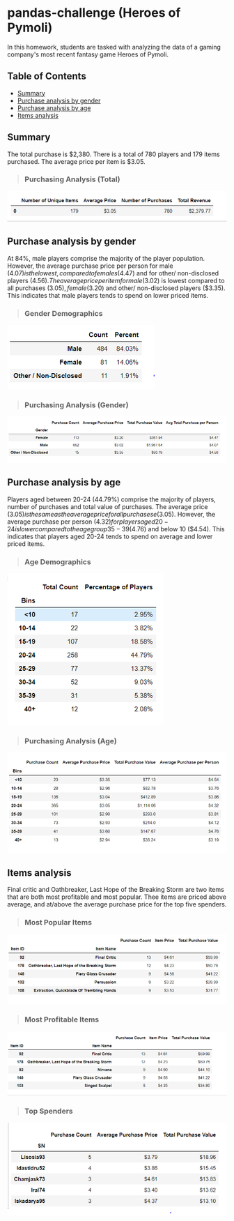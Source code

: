 # pandas-challenge (Heroes of Pymoli)
In this homework, students are tasked with analyzing the data of a gaming company's most recent fantasy game Heroes of Pymoli.

## Table of Contents ##
* [Summary](https://github.com/adriana-icasiano/pandas-challenge#Summary)
* [Purchase analysis by gender](https://github.com/adriana-icasiano/pandas-challenge#Purchase-analysis-by-gender)
* [Purchase analysis by age](https://github.com/adriana-icasiano/pandas-challenge#Purchase-analysis-by-age)
* [Items analysis](https://github.com/adriana-icasiano/pandas-challenge#Items-analysis)

## Summary
The total purchase is $2,380. There is a total of 780 players and 179 items purchased. The average price per item is $3.05.

>### Purchasing Analysis (Total)
![](https://github.com/adriana-icasiano/pandas-challenge/blob/709c1a555e380915c3db04b549d5c41104969134/Images/Purchasing%20Analysis%20(Total).PNG)


## Purchase analysis by gender
At 84%, male players comprise the majority of the player population. However, the average purchase price per person for male ($4.07) is the lowest, compared to females ($4.47) and for other/ non-disclosed players ($4.56). The average price per item for male ($3.02) is lowest compared to all purchases ($3.05), female ($3.20) and other/ non-disclosed players ($3.35). This indicates that male players tends to spend on lower priced items.

>### Gender Demographics
![](https://github.com/adriana-icasiano/pandas-challenge/blob/709c1a555e380915c3db04b549d5c41104969134/Images/Gender%20demographics.PNG)
>### Purchasing Analysis (Gender)
![](https://github.com/adriana-icasiano/pandas-challenge/blob/709c1a555e380915c3db04b549d5c41104969134/Images/Purchasing%20Analysis%20(Gender).PNG)


## Purchase analysis by age
Players aged between 20-24 (44.79%) comprise the majority of players, number of purchases and total value of purchases. The average price ($3.05) is the same as the average price for all purchasese ($3.05). However, the average purchase per person ($4.32) for players aged 20-24 is lower compared to the age group 35-39 ($4.76) and below 10 ($4.54).  This indicates that players aged 20-24 tends to spend on average and lower priced items.

>### Age Demographics
![](https://github.com/adriana-icasiano/pandas-challenge/blob/709c1a555e380915c3db04b549d5c41104969134/Images/Age%20Demographics.PNG)
>### Purchasing Analysis (Age)
![](https://github.com/adriana-icasiano/pandas-challenge/blob/709c1a555e380915c3db04b549d5c41104969134/Images/Purchasing%20Analysis%20(Age).PNG)


## Items analysis
Final critic and Oathbreaker, Last Hope of the Breaking Storm are two items that are both most profitable and most popular. Thee items are priced above average, and at/above the average purchase price for the top five spenders.

>### Most Popular Items
![](https://github.com/adriana-icasiano/pandas-challenge/blob/709c1a555e380915c3db04b549d5c41104969134/Images/Most%20Popular%20Item.PNG)
>### Most Profitable Items
![](https://github.com/adriana-icasiano/pandas-challenge/blob/709c1a555e380915c3db04b549d5c41104969134/Images/Most%20Profitable%20Item.PNG)
>### Top Spenders
![](https://github.com/adriana-icasiano/pandas-challenge/blob/709c1a555e380915c3db04b549d5c41104969134/Images/Top%20Spenders.PNG)



